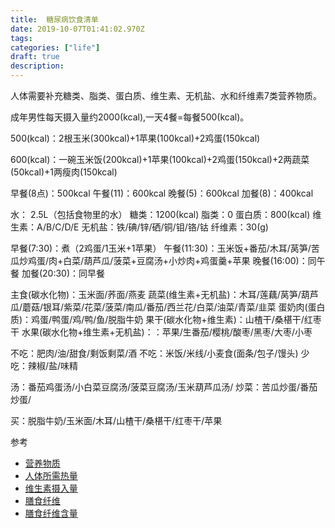 ```yaml
---
title:  糖尿病饮食清单
date: 2019-10-07T01:41:02.970Z
tags: 
categories: ["life"]
draft: true
description: 
---
```


人体需要补充糖类、脂类、蛋白质、维生素、无机盐、水和纤维素7类营养物质。


成年男性每天摄入量约2000(kcal),一天4餐=每餐500(kcal)。

500(kcal)：2根玉米(300kcal)+1苹果(100kcal)+2鸡蛋(150kcal)

600(kcal)：一碗玉米饭(200kcal)+1苹果(100kcal)+2鸡蛋(150kcal)+2两蔬菜(50kcal)+1两瘦肉(150kcal)

早餐(8点)：500kcal
午餐(11)：600kcal
晚餐(5)：600kcal
加餐(8)：400kcal


水： 2.5L（包括食物里的水）
糖类：1200(kcal)
脂类：0
蛋白质：800(kcal)
维生素：A/B/C/D/E
无机盐：铁/碘/锌/硒/铜/钼/铬/钴
纤维素：30(g)


早餐(7:30)：煮（2鸡蛋/1玉米+1苹果）
午餐(11:30)：玉米饭+番茄/木耳/莴笋/苦瓜炒鸡蛋/肉+白菜/葫芦瓜/菠菜+豆腐汤+小炒肉+鸡蛋羹+苹果
晚餐(16:00)：同午餐
加餐(20:30)：同早餐

主食(碳水化物)：玉米面/荞面/燕麦
蔬菜(维生素+无机盐)：木耳/莲藕/莴笋/葫芦瓜/蘑菇/银耳/紫菜/花菜/菠菜/南瓜/番茄/西兰花/白菜/油菜/青菜/韭菜
蛋奶肉(蛋白质)：鸡蛋/鸭蛋/鸡/鸭/鱼/脱脂牛奶
果干(碳水化物+维生素)：山楂干/桑椹干/红枣干
水果(碳水化物+维生素+无机盐)：：苹果/生番茄/樱桃/酸枣/黑枣/大枣/小枣

不吃：肥肉/油/甜食/剩饭剩菜/酒
不吃：米饭/米线/小麦食(面条/包子/馒头)
少吃：辣椒/盐/味精

汤：番茄鸡蛋汤/小白菜豆腐汤/菠菜豆腐汤/玉米葫芦瓜汤/
炒菜：苦瓜炒蛋/番茄炒蛋/

买：脱脂牛奶/玉米面/木耳/山楂干/桑椹干/红枣干/苹果

参考

- [营养物质](https://baike.baidu.com/item/%E8%90%A5%E5%85%BB%E7%89%A9%E8%B4%A8)
- [人体所需热量](https://www.zhihu.com/question/21379172)
- [维生素摄入量](https://www.zhihu.com/question/270461437)
- [膳食纤维](http://wenda.qiezilife.com/article/382)
- [膳食纤维含量](https://gg1.chn.moe/extdomains/zh.wikipedia.org/zh-hans/%E7%BA%A4%E7%BB%B4%E7%B4%A0)